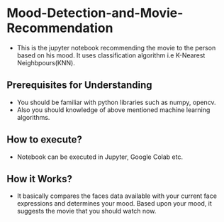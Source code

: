 # Mood-Detection-and-Movie-Recommendation

- This is the jupyter notebook recommending the movie to the person based on his mood. It uses classification algorithm i.e K-Nearest Neighbpours(KNN).

## Prerequisites for Understanding

- You should be familiar with python libraries such as numpy, opencv.
- Also you should knowledge of above mentioned machine learning algorithms.

## How to execute?

- Notebook can be executed in Jupyter, Google Colab etc.

## How it Works?

- It basically compares the faces data available with your current face expressions and determines your mood. Based upon your mood, it suggests the movie that you should watch now.
